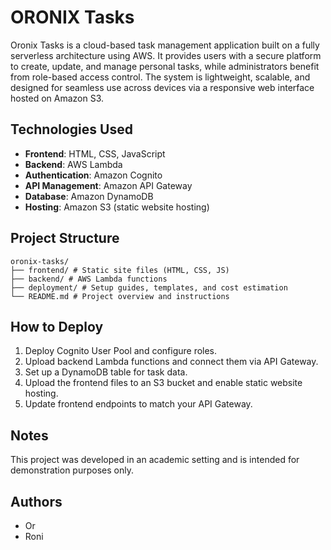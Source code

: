 # ORONIX Tasks

Oronix Tasks is a cloud-based task management application built on a fully serverless architecture using AWS.
It provides users with a secure platform to create, update, and manage personal tasks, while administrators benefit from role-based access control.
The system is lightweight, scalable, and designed for seamless use across devices via a responsive web interface hosted on Amazon S3.

## Technologies Used

- **Frontend**: HTML, CSS, JavaScript
- **Backend**: AWS Lambda
- **Authentication**: Amazon Cognito
- **API Management**: Amazon API Gateway
- **Database**: Amazon DynamoDB
- **Hosting**: Amazon S3 (static website hosting)

## Project Structure

```
oronix-tasks/
├── frontend/ # Static site files (HTML, CSS, JS)
├── backend/ # AWS Lambda functions
├── deployment/ # Setup guides, templates, and cost estimation
└── README.md # Project overview and instructions
```

## How to Deploy

1. Deploy Cognito User Pool and configure roles.
2. Upload backend Lambda functions and connect them via API Gateway.
3. Set up a DynamoDB table for task data.
4. Upload the frontend files to an S3 bucket and enable static website hosting.
5. Update frontend endpoints to match your API Gateway.

## Notes

This project was developed in an academic setting and is intended for demonstration purposes only.

## Authors

- Or
- Roni
